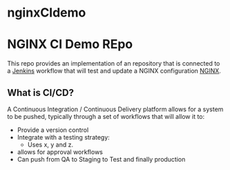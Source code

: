 # nginxCIdemo

# NGINX CI Demo REpo

This repo provides an implementation of an repository that is connected to a [Jenkins](https://jenkins.io) workflow that will test and update a NGINX configuration [NGINX](https://www.nginx.com).

## What is CI/CD?
A Continuous Integration / Continuous Delivery platform allows for a system to be pushed, typically through a set of workflows that will allow it to:
* Provide a version control
* Integrate with a testing strategy:
    * Uses x, y and z.
* allows for approval workflows
* Can push from QA to Staging to Test and finally production
